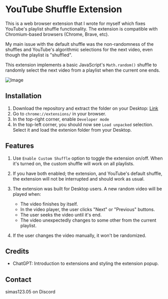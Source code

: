 # YouTube Shuffle Extension

This is a web browser extension that I wrote for myself which fixes YouTube's playlist shuffle functionality. The extension is compatible with Chromium-based browsers (Chrome, Brave, etc).

My main issue with the default shuffle was the non-randomness of the shuffles and YouTube's algorithmic selections for the next video, even though the playlist is "shuffled".

This extension implements a basic JavaScript's `Math.random()` shuffle to randomly select the next video from a playlist when the current one ends.

![Image](https://i.imgur.com/N2rrwPt.png)

## Installation

1. Download the repository and extract the folder on your Desktop: [Link](https://github.com/xSimas/youtube-playlist-shuffle/archive/refs/heads/main.zip)
2. Go to `chrome://extensions/` in your browser.
3. In the top-right corner, enable `Developer mode`
4. In the top-left corner, you should now see `Load unpacked` selection. Select it and load the extenion folder from your Desktop.

## Features

1. Use `Enable Custom Shuffle` option to toggle the extension on/off. When it's turned on, the custom shuffle will work on all playlists. 

2. If you have both enabled; the extension, and YouTube's default shuffle, the extension will not be interrupted and should work as usual.

3. The extension was built for Desktop users. A new random video will be played when: 
    - The video finishes by itself.
    - In the video player, the user clicks "Next" or "Previous" buttons.
    - The user seeks the video until it's end.
    - The video unexpectedly changes to some other from the current playlist.

4. If the user changes the video manually, it won't be randomized.

## Credits

- ChatGPT: Introduction to extensions and styling the extension popup.

## Contact

simas123.05 on Discord